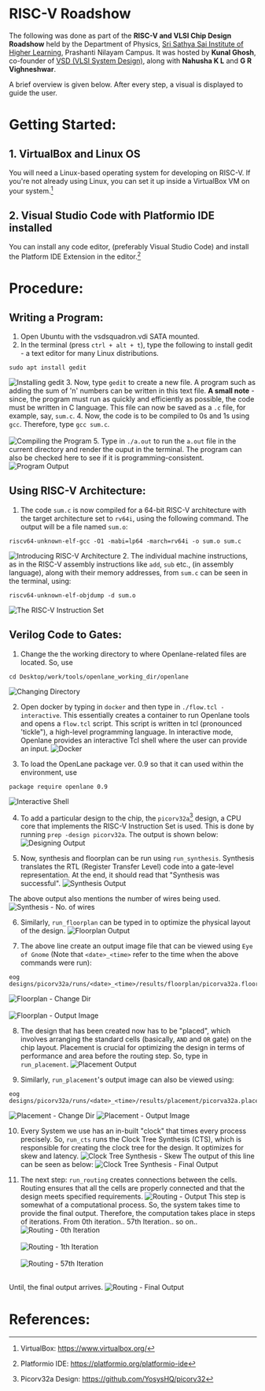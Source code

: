 # RISC-V Roadshow


The following was done as part of the **RISC-V and VLSI Chip Design Roadshow** held by the Department of Physics, [Sri Sathya Sai Institute of Higher Learning](https://www.sssihl.edu.in/), Prashanti Nilayam Campus. It was hosted by **Kunal Ghosh**, co-founder of [VSD (VLSI System Design)](https://www.vlsisystemdesign.com/), along with **Nahusha K L** and **G R Vighneshwar**.

A brief overview is given below. After every step, a visual is displayed to guide the user.

# Getting Started:
## 1. VirtualBox and Linux OS
You will need a Linux-based operating system for developing on RISC-V. If you're not already using Linux, you can set it up inside a VirtualBox VM on your system.[^1]
## 2. Visual Studio Code with Platformio IDE installed
You can install any code editor, (preferably Visual Studio Code) and install the Platform IDE Extension in the editor.[^2]

# Procedure:
## Writing a Program:
1. Open Ubuntu with the vsdsquadron.vdi SATA mounted.
2. In the terminal (press `ctrl + alt + t`), type the following to install gedit - a text editor for many Linux distributions. 
```
sudo apt install gedit
```
![Installing gedit](./images/1.%20install_gedit.png)
3. Now, type `gedit` to create a new file. A program such as adding the sum of 'n' numbers can be written in this text file. **A small note** - since, the program must run as quickly and efficiently as possible, the code must be written in C language. This file can now be saved as a `.c` file, for example, say, `sum.c`.
4. Now, the code is to be compiled to 0s and 1s using `gcc`. Therefore, type `gcc sum.c`. <br><br>
![Compiling the Program](./images/2.%20gcc.png)
5. Type in `./a.out` to run the `a.out` file in the current directory and render the ouput in the terminal. The program can also be checked here to see if it is programming-consistent.
![Program Output](./images/3.%20sum_output.png)

## Using RISC-V Architecture:   

1. The code `sum.c` is now compiled for a 64-bit RISC-V architecture with the target architecture set to `rv64i`, using the following command. The output will be a file named `sum.o`:
```
riscv64-unknown-elf-gcc -O1 -mabi=lp64 -march=rv64i -o sum.o sum.c
```
![Introducing RISC-V Architecture](./images/4.%20risc-v_architecture.png)
2. The individual machine instructions, as in the RISC-V assembly instructions like `add`, `sub` etc., (in assembly language), along with their memory addresses, from `sum.c` can be seen in the terminal, using:
```
riscv64-unknown-elf-objdump -d sum.o
```
![The RISC-V Instruction Set](./images/5.%20objdump.png)

## Verilog Code to Gates:
1. Change the the working directory to where Openlane-related files are located. So, use
```
cd Desktop/work/tools/openlane_working_dir/openlane
```
![Changing Directory](./images/6.%20change_dir.png)

2. Open docker by typing in `docker` and then type in `./flow.tcl -interactive`. This essentially creates a container to run Openlane tools and opens a `flow.tcl` script. This script is written in tcl (pronounced 'tickle"), a high-level programming language. In interactive mode, Openlane provides an interactive Tcl shell where the user can provide an input.
![Docker](./images/7.%20docker.png)

3. To load the OpenLane package ver. 0.9 so that it can used within the environment, use
```
package require openlane 0.9
```
![Interactive Shell](./images/8.%20tcl_interactive.png)

4. To add a particular design to the chip, the `picorv32a`[^3] design, a CPU core that implements the RISC-V Instruction Set is used. This is done by running `prep -design picorv32a`. The output is shown below:
![Designing Output](./images/9.%20tcl_output.png)

5. Now, synthesis and floorplan can be run using `run_synthesis`. Synthesis translates the RTL (Register Transfer Level) code into a gate-level representation. At the end, it should read that "Synthesis was successful".
![Synthesis Output](./images/10.%20synthesis_output.png)

The above output also mentions the number of wires being used. 
![Synthesis - No. of wires](./images/12.%20synthesis_output2.png)

6. Similarly, `run_floorplan` can be typed in to optimize the physical layout of the design.
![Floorplan Output](./images/14.%20floorplan_output.png)

7. The above line create an output image file that can be viewed using `Eye of Gnome` (Note that `<date>_<time>` refer to the time when the above commands were run):
```
eog designs/picorv32a/runs/<date>_<time>/results/floorplan/picorva32a.floorplan.def.png
```
![Floorplan - Change Dir](./images/13.%20floorplan_code.png) <br><br>
![Floorplan - Output Image](./images/14.%20floorplan_output.png)

8. The design that has been created now has to be "placed", which involves arranging the standard cells (basically, `AND` and `OR` gate) on the chip layout. Placement is crucial for optimizing the design in terms of performance and area before the routing step. So, type in `run_placement`.
![Placement Output](./images/16.%20placement_output.png)

9. Similarly, `run_placement`'s output image can also be viewed using:
```
eog designs/picorv32a/runs/<date>_<time>/results/placement/picorva32a.placement.def.png
```
![Placement - Change Dir](./images/17.%20change_dir_placement.png)
![Placement - Output Image ](./images/18.%20placement.png)

10. Every System we use has an in-built "clock" that times every process precisely. So, `run_cts` runs the Clock Tree Synthesis (CTS), which is responsible for creating the clock tree for the design. It optimizes for skew and latency.
![Clock Tree Synthesis - Skew](./images/19.%20ctr_skew.png)
The output of this line can be seen as below:
![Clock Tree Synthesis - Final Output](./images/20.%20ctr_output.png)

11. The next step: `run_routing` creates connections between the cells. Routing ensures that all the cells are properly connected and that the design meets specified requirements. 
![Routing - Output](./images/21.%20routing_output1.png) 
This step is somewhat of a computational process. So, the system takes time to provide the final output. Therefore, the computation takes place in steps of iterations. From 0th iteration.. 57th Iteration.. so on..
![Routing - 0th Iteration](./images/22.%20Iteration_0.png) <br><br>
![Routing - 1th Iteration](./images/23.%20Iteration_1.png) <br><br>
![Routing - 57th Iteration](./images/24.%20Iteration_57.png) <br><br>

Until, the final output arrives. 
![Routing - Final Output](./images/25.%20routing_done.png)




















































# References:
[^1]: VirtualBox: https://www.virtualbox.org/
[^2]: Platformio IDE: https://platformio.org/platformio-ide
[^3]: Picorv32a Design: https://github.com/YosysHQ/picorv32
